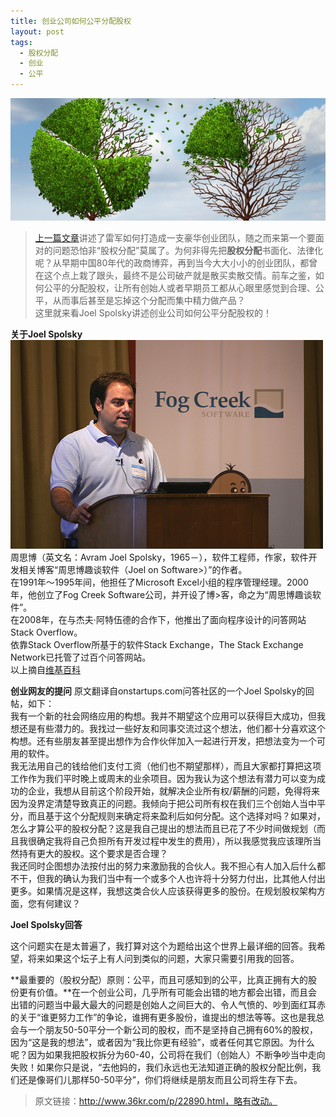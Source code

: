 ```yaml
---
title: 创业公司如何公平分配股权
layout: post
tags:
  - 股权分配 
  - 创业 
  - 公平
---
```


![](/media/images/201401/equity_distribution.jpg)
>  [上一篇文章](/2014/01/07/xiaomi-team.html)讲述了雷军如何打造成一支豪华创业团队，随之而来第一个要面对的问题恐怕非“股权分配”莫属了。为何非得先把**股权分配**书面化、法律化呢？从早期中国80年代的政商博弈，再到当今大大小小的创业团队，都曾在这个点上栽了跟头，最终不是公司破产就是散买卖散交情。前车之鉴，如何公平的分配股权，让所有创始人或者早期员工都从心眼里感觉到合理、公平，从而事后甚至是忘掉这个分配而集中精力做产品？     
>  这里就来看Joel Spolsky讲述创业公司如何公平分配股权的！  




**关于Joel Spolsky**  
![](/media/images/201401/Joel_Spolsky.jpg)  
周思博（英文名：Avram Joel Spolsky，1965－），软件工程师，作家，软件开发相关博客“周思博趣谈软件（Joel on Software>）”的作者。  
在1991年～1995年间，他担任了Microsoft Excel小组的程序管理经理。2000年，他创立了Fog Creek Software公司，并开设了博>客，命之为“周思博趣谈软件”。  
在2008年，在与杰夫·阿特伍德的合作下，他推出了面向程序设计的问答网站Stack Overflow。  
依靠Stack Overflow所基于的软件Stack Exchange，The Stack Exchange Network已托管了过百个问答网站。  
以上摘自[维基百科](http://zh.wikipedia.org/wiki/%E5%91%A8%E6%80%9D%E5%8D%9A)  

**创业网友的提问**
原文翻译自onstartups.com问答社区的一个Joel Spolsky的回帖，如下：  
我有一个新的社会网络应用的构想。我并不期望这个应用可以获得巨大成功，但我想还是有些潜力的。我找过一些好友和同事交流过这个想法，他们都十分喜欢这个构想。还有些朋友甚至提出想作为合作伙伴加入一起进行开发，把想法变为一个可用的软件。  
我无法用自己的钱给他们支付工资（他们也不期望那样），而且大家都打算把这项工作作为我们平时晚上或周末的业余项目。因为我认为这个想法有潜力可以变为成功的企业，我想从目前这个阶段开始，就解决企业所有权/薪酬的问题，免得将来因为没界定清楚导致真正的问题。我倾向于把公司所有权在我们三个创始人当中平分，而且基于这个分配规则来确定将来盈利后如何分配。这个选择对吗？如果对，怎么才算公平的股权分配？这是我自己提出的想法而且已花了不少时间做规划（而且我很确定我将自己负担所有开发过程中发生的费用），所以我感觉我应该理所当然持有更大的股权。这个要求是否合理？  
我还同时企图想办法按付出的努力来激励我的合伙人。我不担心有人加入后什么都不干，但我的确认为我们当中有一个或多个人也许将十分努力付出，比其他人付出更多。如果情况是这样，我想这类合伙人应该获得更多的股份。在规划股权架构方面，您有何建议？  

**Joel Spolsky回答**

这个问题实在是太普遍了，我打算对这个为题给出这个世界上最详细的回答。我希望，将来如果这个坛子上有人问到类似的问题，大家只需要引用我的回答。  

**最重要的（股权分配）原则：公平，而且可感知到的公平，比真正拥有大的股份更有价值。**在一个创业公司，几乎所有可能会出错的地方都会出错，而且会出错的问题当中最大最大的问题是创始人之间巨大的、令人气愤的、吵到面红耳赤的关于“谁更努力工作”的争论，谁拥有更多股份，谁提出的想法等等。这也是我总会与一个朋友50-50平分一个新公司的股权，而不是坚持自己拥有60%的股权，因为“这是我的想法”，或者因为“我比你更有经验”，或者任何其它原因。为什么呢？因为如果我把股权拆分为60-40，公司将在我们（创始人）不断争吵当中走向失败！如果你只是说，“去他妈的，我们永远也无法知道正确的股权分配比例，我们还是像哥们儿那样50-50平分”，你们将继续是朋友而且公司将生存下去。  

> 原文链接：http://www.36kr.com/p/22890.html，略有改动。
